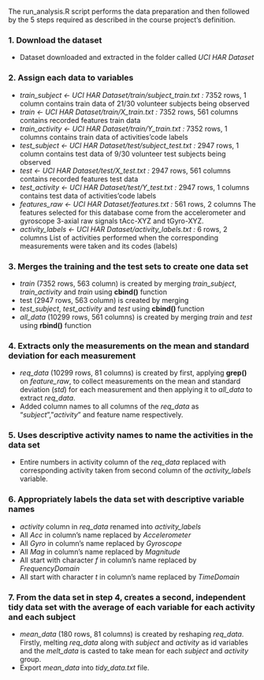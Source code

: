 The run_analysis.R script performs the data preparation and then followed by the 5 steps required as described in the course project’s definition.
<h3> 1.	Download the dataset</h3>
<ul>
  <li>Dataset downloaded and extracted in the folder called <i>UCI HAR Dataset</i></li>
</ul>

<h3> 2.	Assign each data to variables</h3>
<ul>
  <li><i>train_subject <- UCI HAR Dataset/train/subject_train.txt :</i> 7352 rows, 1 column
contains train data of 21/30 volunteer subjects being observed</li>
  <li><i>train <- UCI HAR Dataset/train/X_train.txt :</i> 7352 rows, 561 columns
contains recorded features train data</li>
  <li><i>train_activity <- UCI HAR Dataset/train/Y_train.txt :</i> 7352 rows, 1 columns
contains train data of activities’code labels</li>
  <li><i>test_subject <- UCI HAR Dataset/test/subject_test.txt :</i> 2947 rows, 1 column
contains test data of 9/30 volunteer test subjects being observed</li>
  <li><i>test <- UCI HAR Dataset/test/X_test.txt :</i> 2947 rows, 561 columns
contains recorded features test data</li>
  <li><i>test_activity <- UCI HAR Dataset/test/Y_test.txt :</i> 2947 rows, 1 columns
contains test data of activities’code labels</li>
  <li><i>features_raw <- UCI HAR Dataset/features.txt :</i> 561 rows, 2 columns
The features selected for this database come from the accelerometer and gyroscope 3-axial raw signals tAcc-XYZ and tGyro-XYZ.</li>
  <li><i>activity_labels <- UCI HAR Dataset/activity_labels.txt :</i> 6 rows, 2 columns
List of activities performed when the corresponding measurements were taken and its codes (labels)</li>
</ul>

<h3> 3.	Merges the training and the test sets to create one data set</h3>
<ul>
  <li><i>train</i> (7352 rows, 563 column) is created by merging <i>train_subject</i>, <i>train_activity</i> and <i>train</i> using <b>cbind()</b> function</li>
  <li>test (2947 rows, 563 column) is created by merging</li>
  <li><i>test_subject</i>, <i>test_activity</i> and <i>test</i> using <b>cbind() </b>function</li>
  <li><i>all_data</i> (10299 rows, 561 columns) is created by merging <i>train</i> and <i>test</i> using <b>rbind()</b> function</li>
</ul>

<h3> 4.	Extracts only the measurements on the mean and standard deviation for each measurement</h3>
<ul>
  <li><i>req_data</i> (10299 rows, 81 columns) is created by first, applying <b>grep()</b> on <i>feature_raw</i>, to collect measurements on the mean and standard deviation (<i>std</i>) for each measurement and then applying it to <i>all_data</i> to extract <i>req_data</i>.</li>
  <li>Added column names to all columns of the <i>req_data</i> as “<i>subject</i>”,”<i>activity</i>” and feature name respectively.</li>
</ul>


<h3> 5.	Uses descriptive activity names to name the activities in the data set</h3>
<ul>
  <li>Entire numbers in activity column of the <i>req_data</i> replaced with corresponding activity taken from second column of the <i>activity_labels</i> variable.</li>
</ul>

<h3> 6.	Appropriately labels the data set with descriptive variable names</h3>
<ul>
  <li><i>activity</i> column in <i>req_data</i> renamed into <i>activity_labels</i></li>
  <li>All <i>Acc</i> in column’s name replaced by <i>Accelerometer</i></li>
  <li>All <i>Gyro</i> in column’s name replaced by <i>Gyroscope</i></li>
  <li>All <i>Mag</i> in column’s name replaced by <i>Magnitude</i></li>
  <li>All start with character <i>f</i> in column’s name replaced by <i>FrequencyDomain</i></li>
  <li>All start with character <i>t</i> in column’s name replaced by <i>TimeDomain</i></li>
</ul>

<h3> 7.	From the data set in step 4, creates a second, independent tidy data set with the average of each variable for each activity and each subject</h3>
<ul>
    <li><i>mean_data</i> (180 rows, 81 columns) is created by reshaping <i>req_data</i>. Firstly, melting <i>req_data</i> along with <i>subject</i> and <i>activity</i> as id variables and the <i>melt_data</i> is casted to take mean for each <i>subject</i> and <i>activity</i> group.</li>
    <li>Export <i>mean_data</i> into <i>tidy_data.txt</i> file.</li>
</ul>
